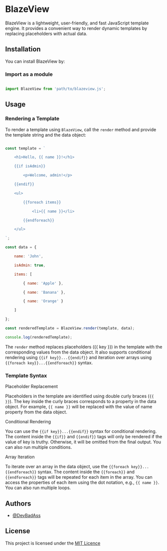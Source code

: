 # BlazeView

BlazeView is a lightweight, user-friendly, and fast JavaScript template engine. It provides a convenient way to render dynamic templates by replacing placeholders with actual data.

## Installation

You can install BlazeView by:

### Import as a module

```javascript

import BlazeView from 'path/to/blazeview.js';

```

## Usage

### Rendering a Template

To render a template using `BlazeView`, call the `render` method and provide the template string and the data object:

```javascript

const template = `

    <h1>Hello, {{ name }}!</h1>

    {{if isAdmin}}

        <p>Welcome, admin!</p>

    {{endif}}

    <ul>

        {{foreach items}}

            <li>{{ name }}</li>

        {{endforeach}}

    </ul>

`;

const data = {

    name: 'John',

    isAdmin: true,

    items: [

        { name: 'Apple' },

        { name: 'Banana' },

        { name: 'Orange' }

    ]

};

const renderedTemplate = BlazeView.render(template, data);

console.log(renderedTemplate);

```

The `render` method replaces placeholders ({{ key }}) in the template with the corresponding values from the data object. It also supports conditional rendering using `{{if key}}...{{endif}}` and iteration over arrays using `{{foreach key}}...{{endforeach}}` syntax.

### Template Syntax

Placeholder Replacement

Placeholders in the template are identified using double curly braces (`{{ }}`). The key inside the curly braces corresponds to a property in the data object. For example, `{{ name }}` will be replaced with the value of name property from the data object.

Conditional Rendering

You can use the `{{if key}}...{{endif}}` syntax for conditional rendering. The content inside the `{{if}}` and `{{endif}}` tags will only be rendered if the value of key is truthy. Otherwise, it will be omitted from the final output. You can also run multiple conditions.

Array Iteration

To iterate over an array in the data object, use the `{{foreach key}}...{{endforeach}}` syntax. The content inside the `{{foreach}}` and `{{endforeach}}` tags will be repeated for each item in the array. You can access the properties of each item using the dot notation, e.g., `{{ name }}`. You can also run multiple loops.

## Authors

- [@DevBadAss](https://www.github.com/devbadass)

## License

This project is licensed under the [MIT Licence](https://choosealicense.com/licenses/mit/)

